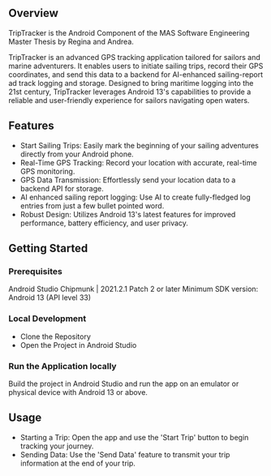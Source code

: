 
## Overview

TripTracker is the Android Component of the MAS Software Engineering Master Thesis by Regina and Andrea.

TripTracker is an advanced GPS tracking application tailored for sailors and marine adventurers. It enables users to initiate sailing trips, record their GPS coordinates, and send this data to a backend for AI-enhanced sailing-report ad track logging and storage. Designed to bring maritime logging into the 21st century, TripTracker leverages Android 13's capabilities to provide a reliable and user-friendly experience for sailors navigating open waters.

## Features

- Start Sailing Trips: Easily mark the beginning of your sailing adventures directly from your Android phone.
- Real-Time GPS Tracking: Record your location with accurate, real-time GPS monitoring.
- GPS Data Transmission: Effortlessly send your location data to a backend API for storage.
- AI enhanced sailing report logging: Use AI to create fully-fledged log entries from just a few bullet pointed word.
- Robust Design: Utilizes Android 13's latest features for improved performance, battery efficiency, and user privacy.

## Getting Started

### Prerequisites
Android Studio Chipmunk | 2021.2.1 Patch 2 or later
Minimum SDK version: Android 13 (API level 33)

### Local Development
- Clone the Repository
- Open the Project in Android Studio

### Run the Application locally
Build the project in Android Studio and run the app on an emulator or physical device with Android 13 or above.

## Usage
- Starting a Trip: Open the app and use the 'Start Trip' button to begin tracking your journey.
- Sending Data: Use the 'Send Data' feature to transmit your trip information at the end of your trip.

